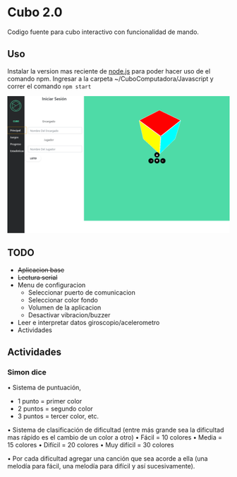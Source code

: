 # Cubo 2.0
Codigo fuente para cubo interactivo con funcionalidad de mando.

## Uso
Instalar la version mas reciente de [node.js](https://nodejs.org/en/download/) para poder hacer uso de el comando npm. Ingresar a la carpeta ~/CuboComputadora/Javascript y correr el comando ``` npm start ```

![alt text](https://raw.githubusercontent.com/Quak1/Cubo/master/CuboComputadora/Javascript/img/screen1.png)


## TODO
* ~~Aplicacion base~~
* ~~Lectura serial~~
* Menu de configuracion
   * Seleccionar puerto de comunicacion
   * Seleccionar color fondo
   * Volumen de la aplicacion
   * Desactivar vibracion/buzzer
* Leer e interpretar datos giroscopio/acelerometro
* Actividades

## Actividades
### Simon dice
•	Sistema de puntuación, 
  * 1 punto = primer color
  * 2 puntos = segundo color
  * 3 puntos = tercer color, etc.

•	Sistema de clasificación de dificultad (entre más grande sea la dificultad mas rápido es el cambio de un color a otro)
  •	Fácil = 10 colores
  •	Media = 15 colores
  •	Difícil = 20 colores
  •	Muy difícil = 30 colores

•	Por cada dificultad agregar una canción que sea acorde a ella (una melodía para fácil, una melodía para difícil y así sucesivamente).
